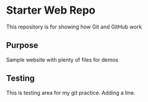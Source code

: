 # Starter Web Repo

This repository is for showing how Git and GitHub work

## Purpose

Sample website with plenty of files for demos

## Testing

This is testing area for my git practice.  Adding a line.
